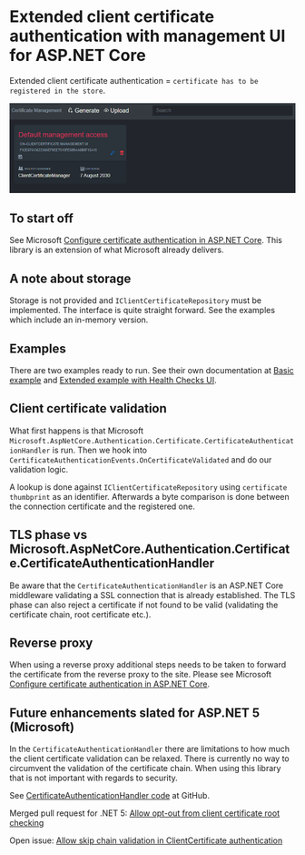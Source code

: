# Extended client certificate authentication with management UI for ASP.NET Core

Extended client certificate authentication = `certificate has to be registered in the store`.

![](./img/ClientCertificateManagementPage.png)

## To start off

See Microsoft [Configure certificate authentication in ASP.NET Core](https://docs.microsoft.com/en-us/aspnet/core/security/authentication/certauth). This library is an extension of what Microsoft already delivers.

## A note about storage

Storage is not provided and `IClientCertificateRepository` must be implemented. The interface is quite straight forward. See the examples which include an in-memory version.

## Examples

There are two examples ready to run. See their own documentation at [Basic example](./Example.Basic/README.md) and [Extended example with Health Checks UI](./Example.HealthChecksUI/README.md). 

## Client certificate validation

What first happens is that Microsoft `Microsoft.AspNetCore.Authentication.Certificate.CertificateAuthenticationHandler` is run. Then we hook into `CertificateAuthenticationEvents.OnCertificateValidated` and do our validation logic.

A lookup is done against `IClientCertificateRepository` using `certificate thumbprint` as an identifier. Afterwards a byte comparison is done between the connection certificate and the registered one.

##  TLS phase vs Microsoft.AspNetCore.Authentication.Certificate.CertificateAuthenticationHandler

Be aware that the `CertificateAuthenticationHandler` is an ASP.NET Core middleware validating a SSL connection that is already established. The TLS phase can also reject a certificate if not found to be valid (validating the certificate chain, root certificate etc.).

## Reverse proxy

When using a reverse proxy additional steps needs to be taken to forward the certificate from the reverse proxy to the site. Please see Microsoft [Configure certificate authentication in ASP.NET Core](https://docs.microsoft.com/en-us/aspnet/core/security/authentication/certauth).

## Future enhancements slated for ASP.NET 5 (Microsoft)

In the `CertificateAuthenticationHandler` there are limitations to how much the client certificate validation can be relaxed. There is currently no way to circumvent the validation of the certificate chain. When using this library that is not important with regards to security.

See [CertificateAuthenticationHandler code](https://github.com/dotnet/aspnetcore/blob/master/src/Security/Authentication/Certificate/src/CertificateAuthenticationHandler.cs) at GitHub.

Merged pull request for .NET 5: [Allow opt-out from client certificate root checking](https://github.com/dotnet/aspnetcore/pull/15029)

Open issue: [Allow skip chain validation in ClientCertificate authentication](https://github.com/dotnet/runtime/issues/40423)
